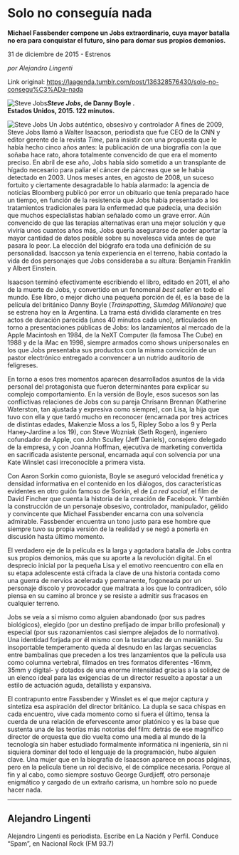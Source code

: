 # Solo no conseguía nada

**Michael Fassbender compone un Jobs extraordinario, cuya mayor batalla no era para conquistar el futuro, sino para domar sus propios demonios.**

31 de diciembre de 2015 - Estrenos

_por Alejandro Lingenti_

Link original: https://laagenda.tumblr.com/post/136328576430/solo-no-consegu%C3%ADa-nada

![Steve Jobs](https://64.media.tumblr.com/441e8a74bd1437d67d5b85ef97b22e28/tumblr_inline_pk08o9deqn1t6q87u_500.jpg)***Steve Jobs*, de Danny Boyle .  
 Estados Unidos, 2015. 122 minutos.**

![Steve Jobs](https://64.media.tumblr.com/441e8a74bd1437d67d5b85ef97b22e28/tumblr_inline_pk08o9deqn1t6q87u_500.jpg) Un Jobs auténtico, obsesivo y controlador A
fines de 2009, Steve Jobs llamó a Walter Isaacson, periodista que
fue  CEO de la CNN y editor gerente de la revista *Time*,
para insistir con una propuesta que le había hecho cinco años
antes: la publicación de una biografía con la que soñaba hace
rato, ahora totalmente convencido de que era el momento preciso. En
abril de ese año, Jobs había sido sometido a un transplante de
hígado necesario para paliar el cáncer de páncreas que se le había
detectado en 2003. Unos meses antes, en agosto de 2008, un suceso
fortuito y ciertamente desagradable lo había alarmado: la agencia de
noticias Bloomberg publicó por error un obituario que tenía
preparado hace un tiempo, en función de la resistencia que Jobs
había presentado a los tratamientos tradicionales para la enfermedad
que padecía, una decisión que muchos especialistas habían señalado
como un grave error. Aún convencido de que las terapias alternativas
eran una mejor solución y que viviría unos cuantos años más, Jobs
quería asegurarse de poder aportar la mayor cantidad de datos
posible sobre su novelesca vida antes de que pasara lo peor. La
elección del biógrafo era toda una definición de su personalidad.
Isaccson ya tenía experiencia en el terreno, había contado la vida
de dos personajes que Jobs consideraba a su altura: Benjamin Franklin
y Albert Einstein. 


Isaacson
terminó efectivamente escribiendo el libro, editado en 2011, el año
de la muerte de Jobs, y convertido en un fenomenal *best
seller* en todo el mundo.
Ese libro, o mejor dicho una pequeña porción de él, es la base de
la película del británico Danny Boyle (*Trainspotting*,
*Slumdog Millionaire)* que
se estrena hoy en la Argentina. La trama está dividida claramente en
tres actos de duración parecida (unos 40 minutos cada uno),
articulados en torno a presentaciones públicas de Jobs: los
lanzamientos al mercado de la Apple Macintosh en 1984, de la NeXT
Computer (la famosa The Cube) en 1988 y de la iMac en 1998, siempre
armados como shows unipersonales en los que Jobs presentaba sus
productos con la misma convicción de un pastor electrónico
entregado a convencer a un nutrido auditorio de feligreses. 


En
torno a esos tres momentos aparecen desarrollados asuntos de la vida
personal del protagonista que fueron determinantes para explicar su
complejo comportamiento. En la versión de Boyle, esos sucesos son
las conflictivas relaciones de Jobs con su pareja Chrisann Brennan
(Katherine Waterston, tan ajustada y expresiva como siempre), con
Lisa, la hija que tuvo con ella y que tardó mucho en reconocer
(encarnada por tres actrices de distintas edades, Makenzie Moss a los
5, Ripley Sobo a los 9 y Perla Haney-Jardine a los 19), con Steve
Wozniak (Seth Rogen), ingeniero cofundador de Apple, con John Sculley
(Jeff Daniels), consejero delegado de la empresa, y con Joanna
Hoffman, ejecutiva de marketing convertida en sacrificada asistente
personal, encarnada aquí con solvencia por una Kate Winslet casi
irreconocible a primera vista. 


Con
Aaron Sorkin como guionista, Boyle se aseguró velocidad frenética y
densidad informativa en el contenido en los diálogos, dos
características evidentes en otro guión famoso de Sorkin, el de *La
red social*, el film de
David Fincher que cuenta la historia de la creación de Facebook. Y
también la construcción de un personaje obsesivo, controlador,
manipulador, gélido y convincente que Michael Fassbender encarna con
una solvencia admirable. Fassbender encuentra un tono justo para ese
hombre que siempre tuvo su propia versión de la realidad y se negó
a ponerla en discusión hasta último momento. 


El
verdadero eje de la película es la larga y agotadora batalla de Jobs
contra sus propios demonios, más que su aporte a la revolución
digital. En el desprecio inicial por la pequeña Lisa y el emotivo
reencuentro con ella en su etapa adolescente está cifrada la clave
de una historia contada como una guerra de nervios acelerada y
permanente, fogoneada por un personaje díscolo y provocador que
maltrata a los que lo contradicen, sólo piensa en su camino al
bronce y se resiste a admitir sus fracasos en cualquier terreno. 


Jobs
se veía a sí mismo como alguien abandonado (por sus padres
biológicos), elegido (por un destino prefijado de impar brillo
profesional) y especial (por sus razonamientos casi siempre alejados
de lo normativo). Una identidad forjada por él mismo con la
testarudez de un maniático. Su insoportable temperamento queda al
desnudo en las largas secuencias entre bambalinas que preceden a los
tres lanzamientos que la película usa como columna vertebral,
filmados en tres formatos diferentes -16mm, 35mm y digital- y dotados
de una enorme intensidad gracias a la solidez de un elenco ideal para
las exigencias de un director resuelto a apostar a un estilo de
actuación aguda, detallista y expansiva. 


El
contrapunto entre Fassbender y Winslet es el que mejor captura y
sintetiza esa aspiración del director británico. La dupla se saca
chispas en cada encuentro, vive cada momento como si fuera el último,
tensa la cuerda de una relación de efervescente amor platónico y es
la base que sustenta una de las teorías más notorias del film:
detrás de ese magnífico director de orquesta que dio vuelta como
una media al mundo de la tecnología sin haber estudiado formalmente
informática ni ingeniería, sin ni siquiera dominar del todo el
lenguaje de la programación, hubo alguien clave. Una mujer que en la
biografía de Isaacson aparece en pocas páginas, pero en la película
tiene un rol decisivo, el de cómplice necesaria. Porque al fin y al
cabo, como siempre sostuvo George Gurdjieff, otro personaje
enigmático y cargado de un extraño carisma, un hombre solo no puede
hacer nada.



---

 Alejandro Lingenti
-------------------

 Alejandro Lingenti es periodista. Escribe en La Nación y Perfil. Conduce “Spam”, en Nacional Rock (FM 93.7)

